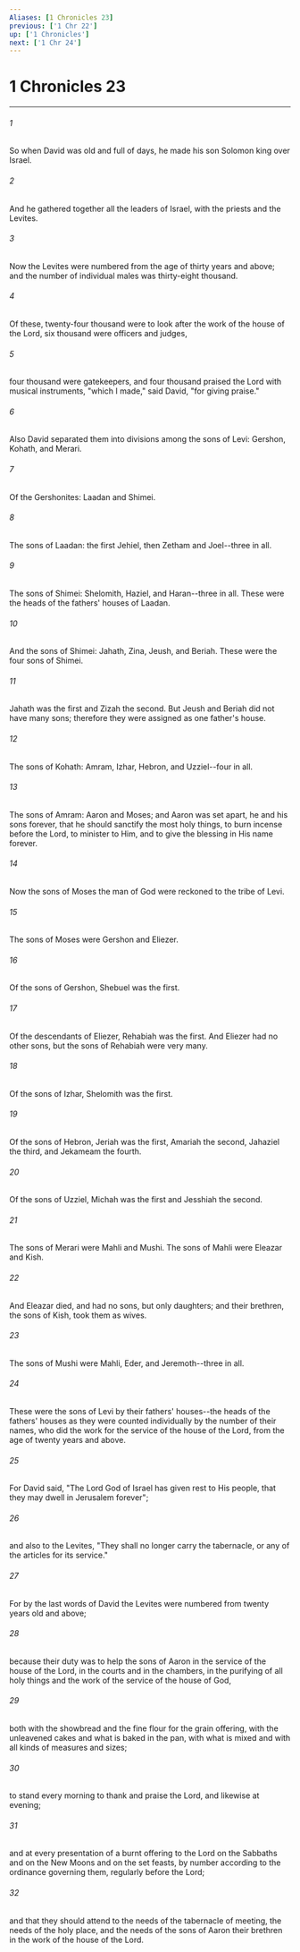 ```yaml
---
Aliases: [1 Chronicles 23]
previous: ['1 Chr 22']
up: ['1 Chronicles']
next: ['1 Chr 24']
---
```

# 1 Chronicles 23

***


###### 1 
So when David was old and full of days, he made his son Solomon king over Israel. 

###### 2 
And he gathered together all the leaders of Israel, with the priests and the Levites. 

###### 3 
Now the Levites were numbered from the age of thirty years and above; and the number of individual males was thirty-eight thousand. 

###### 4 
Of these, twenty-four thousand were to look after the work of the house of the Lord, six thousand were officers and judges, 

###### 5 
four thousand were gatekeepers, and four thousand praised the Lord with musical instruments, "which I made," said David, "for giving praise." 

###### 6 
Also David separated them into divisions among the sons of Levi: Gershon, Kohath, and Merari. 

###### 7 
Of the Gershonites: Laadan and Shimei. 

###### 8 
The sons of Laadan: the first Jehiel, then Zetham and Joel--three in all. 

###### 9 
The sons of Shimei: Shelomith, Haziel, and Haran--three in all. These were the heads of the fathers' houses of Laadan. 

###### 10 
And the sons of Shimei: Jahath, Zina, Jeush, and Beriah. These were the four sons of Shimei. 

###### 11 
Jahath was the first and Zizah the second. But Jeush and Beriah did not have many sons; therefore they were assigned as one father's house. 

###### 12 
The sons of Kohath: Amram, Izhar, Hebron, and Uzziel--four in all. 

###### 13 
The sons of Amram: Aaron and Moses; and Aaron was set apart, he and his sons forever, that he should sanctify the most holy things, to burn incense before the Lord, to minister to Him, and to give the blessing in His name forever. 

###### 14 
Now the sons of Moses the man of God were reckoned to the tribe of Levi. 

###### 15 
The sons of Moses were Gershon and Eliezer. 

###### 16 
Of the sons of Gershon, Shebuel was the first. 

###### 17 
Of the descendants of Eliezer, Rehabiah was the first. And Eliezer had no other sons, but the sons of Rehabiah were very many. 

###### 18 
Of the sons of Izhar, Shelomith was the first. 

###### 19 
Of the sons of Hebron, Jeriah was the first, Amariah the second, Jahaziel the third, and Jekameam the fourth. 

###### 20 
Of the sons of Uzziel, Michah was the first and Jesshiah the second. 

###### 21 
The sons of Merari were Mahli and Mushi. The sons of Mahli were Eleazar and Kish. 

###### 22 
And Eleazar died, and had no sons, but only daughters; and their brethren, the sons of Kish, took them as wives. 

###### 23 
The sons of Mushi were Mahli, Eder, and Jeremoth--three in all. 

###### 24 
These were the sons of Levi by their fathers' houses--the heads of the fathers' houses as they were counted individually by the number of their names, who did the work for the service of the house of the Lord, from the age of twenty years and above. 

###### 25 
For David said, "The Lord God of Israel has given rest to His people, that they may dwell in Jerusalem forever"; 

###### 26 
and also to the Levites, "They shall no longer carry the tabernacle, or any of the articles for its service." 

###### 27 
For by the last words of David the Levites were numbered from twenty years old and above; 

###### 28 
because their duty was to help the sons of Aaron in the service of the house of the Lord, in the courts and in the chambers, in the purifying of all holy things and the work of the service of the house of God, 

###### 29 
both with the showbread and the fine flour for the grain offering, with the unleavened cakes and what is baked in the pan, with what is mixed and with all kinds of measures and sizes; 

###### 30 
to stand every morning to thank and praise the Lord, and likewise at evening; 

###### 31 
and at every presentation of a burnt offering to the Lord on the Sabbaths and on the New Moons and on the set feasts, by number according to the ordinance governing them, regularly before the Lord; 

###### 32 
and that they should attend to the needs of the tabernacle of meeting, the needs of the holy place, and the needs of the sons of Aaron their brethren in the work of the house of the Lord.
